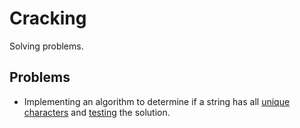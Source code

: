 # Cracking
Solving problems.

## Problems
- Implementing an algorithm to determine if a string has all [unique characters](https://github.com/xenoteo/Cracking/blob/master/src/main/java/com/xenoteo/uniqueCharsInString/Solution.java) and [testing](https://github.com/xenoteo/Cracking/blob/master/src/test/java/com/xenoteo/uniqueCharsInString/SolutionTest.java) the solution.
